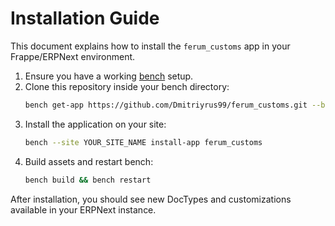 # Installation Guide

This document explains how to install the `ferum_customs` app in your Frappe/ERPNext environment.

1. Ensure you have a working [bench](https://github.com/frappe/bench) setup.
2. Clone this repository inside your bench directory:
   ```bash
   bench get-app https://github.com/Dmitriyrus99/ferum_customs.git --branch main
   ```
3. Install the application on your site:
   ```bash
   bench --site YOUR_SITE_NAME install-app ferum_customs
   ```
4. Build assets and restart bench:
   ```bash
   bench build && bench restart
   ```

After installation, you should see new DocTypes and customizations available in your ERPNext instance.
